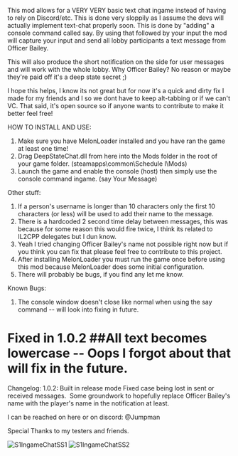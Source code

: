 This mod allows for a VERY VERY basic text chat ingame instead of having to rely on Discord/etc. This is done very sloppily as I assume the devs will actually implement text-chat properly soon. This is done by "adding" a console command called say. By using that followed by your input the mod will capture your input and send all lobby participants a text message from Officer Bailey.

This will also produce the short notification on the side for user messages and will work with the whole lobby. Why Officer Bailey? No reason or maybe they're paid off it's a deep state secret ;)

I hope this helps, I know its not great but for now it's a quick and dirty fix I made for my friends and I so we dont have to keep alt-tabbing or if we can't VC. That said, it's open source so if anyone wants to contribute to make it better feel free!

HOW TO INSTALL AND USE:
1. Make sure you have MelonLoader installed and you have ran the game at least one time!
2. Drag DeepStateChat.dll from here into the Mods folder in the root of your game folder. (steamapps\common\Schedule I\Mods\)
3. Launch the game and enable the console (host) then simply use the console command ingame. (say Your Message)

Other stuff:
1. If a person's username is longer than 10 characters only the first 10 characters (or less) will be used to add their name to the message.
2. There is a hardcoded 2 second time delay between messages, this was because for some reason this would fire twice, I think its related to IL2CPP delegates but I dun know.
3. Yeah I tried changing Officer Bailey's name not possible right now but if you think you can fix that please feel free to contribute to this project. 
4. After installing MelonLoader you must run the game once before using this mod because MelonLoader does some initial configuration.
5. There will probably be bugs, if you find any let me know.

Known Bugs:
1. The console window doesn't close like normal when using the say command -- will look into fixing in future.
# Fixed in 1.0.2 ##All text becomes lowercase -- Oops I forgot about that will fix in the future.

Changelog:
1.0.2:
  ﻿Built in release mode
  ﻿Fixed case being lost in sent or received messages.
﻿  Some groundwork to hopefully replace Officer Bailey's name with the player's name in the notification at least.


I can be reached on here or on discord: @Jumpman

Special Thanks to my testers and friends.


![S1IngameChatSS1](https://github.com/user-attachments/assets/74e410fa-cef1-4246-94fb-b5ffb4514666)
![S1IngameChatSS2](https://github.com/user-attachments/assets/03408048-5379-4167-bf7b-59dfe7dc1e1b)

